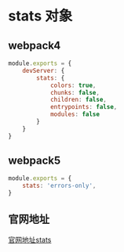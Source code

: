 # stats 对象

## webpack4

```js
module.exports = {
    devServer: {
        stats: {
            colors: true,
            chunks: false,
            children: false,
            entrypoints: false,
            modules: false
        }
    }
}
```

## webpack5

```js
module.exports = {
    stats: 'errors-only',
}
```

## 官网地址

[官网地址stats](https://webpack.docschina.org/configuration/stats/)